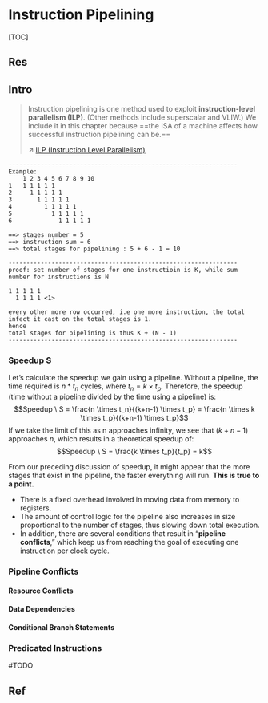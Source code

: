 # Instruction Pipelining

[TOC]



## Res



## Intro
> Instruction pipelining is one method used to exploit **instruction-level parallelism (ILP)**. (Other methods include superscalar and VLIW.) We include it in this chapter because ==the ISA of a machine affects how successful instruction pipelining can be.==
> 
> ↗ [ILP (Instruction Level Parallelism)](ILP%20(Instruction%20Level%20Parallelism).md)

```shell
----------------------------------------------------------------
Example: 
	1 2 3 4 5 6 7 8 9 10
1	1 1 1 1 1 
2	  1 1 1 1 1 
3       1 1 1 1 1 
4	      1 1 1 1 1 
5	        1 1 1 1 1 
6	       	  1 1 1 1 1 

==> stages number = 5
==> instruction sum = 6
==> total stages for pipelining : 5 + 6 - 1 = 10

----------------------------------------------------------------
proof: set number of stages for one instructioin is K, while sum number for instructions is N

1 1 1 1 1 
  1 1 1 1 <1> 

every other more row occurred, i.e one more instruction, the total infect it cast on the total stages is 1.
hence 
total stages for pipelining is thus K + (N - 1)
----------------------------------------------------------------
```


### Speedup S
Let’s calculate the speedup we gain using a pipeline. Without a pipeline, the time required is $n * t_n$ cycles, where $t_n = k × t_p$. Therefore, the speedup (time without a pipeline divided by the time using a pipeline) is:
$$Speedup \ S = \frac{n \times t_n}{(k+n-1) \times t_p} = \frac{n \times k \times t_p}{(k+n-1) \times t_p}$$
If we take the limit of this as n approaches infinity, we see that $(k + n − 1)$ approaches $n$, which results in a theoretical speedup of:
$$Speedup \ S = \frac{k \times t_p}{t_p} = k$$

From our preceding discussion of speedup, it might appear that the more stages that exist in the pipeline, the faster everything will run. **This is true to a point.** 
- There is a fixed overhead involved in moving data from memory to registers. 
- The amount of control logic for the pipeline also increases in size proportional to the number of stages, thus slowing down total execution. 
- In addition, there are several conditions that result in “**pipeline conflicts**,” which keep us from reaching the goal of executing one instruction per clock cycle.


### Pipeline Conflicts
#### Resource Conflicts  

#### Data Dependencies 


#### Conditional Branch Statements


### Predicated Instructions

#TODO 


## Ref

